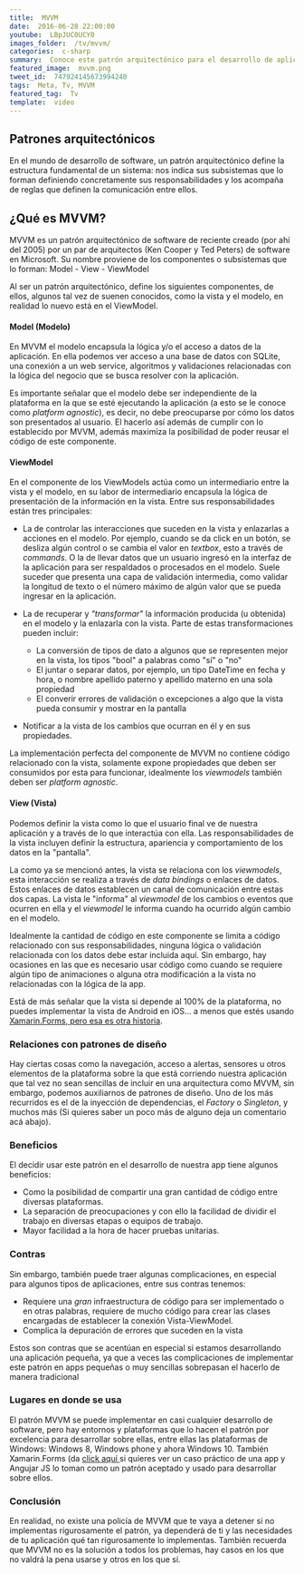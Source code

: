 ```yaml
---
title:  MVVM
date:  2016-06-28 22:00:00
youtube:  LBpJUC0UCY0
images_folder:  /tv/mvvm/
categories:  c-sharp
summary:  Conoce este patrón arquitectónico para el desarrollo de aplicaciones. MVVM es comunmente usado para el desarrollo de apps móviles.
featured_image:  mvvm.png
tweet_id:  747924145673994240
tags:  Meta, Tv, MVVM
featured_tag:  Tv
template:  video
---
```


## Patrones arquitectónicos
En el mundo de desarrollo de software, un patrón arquitectónico define la estructura fundamental de un sistema: nos indica sus subsistemas que lo forman definiendo concretamente sus responsabilidades y los acompaña de reglas que definen la comunicación entre ellos.

## ¿Qué es MVVM?
MVVM es un patrón arquitectónico de software de reciente creado (por ahí del 2005) por un par de arquitectos (Ken Cooper y Ted Peters) de software en Microsoft. Su nombre proviene de los componentes o subsistemas que lo forman: Model - View - ViewModel

Al ser un patrón arquitectónico, define los siguientes componentes, de ellos, algunos tal vez de suenen conocidos, como la vista y el modelo, en realidad lo nuevo está en el ViewModel.

#### Model (Modelo)
En MVVM el modelo encapsula la lógica y/o el acceso a datos de la aplicación. En ella podemos ver acceso a una base de datos con SQLite, una conexión a un web service, algoritmos y validaciones relacionadas con la lógica del negocio que se busca resolver con la aplicación.

Es importante señalar que el modelo debe ser independiente de la plataforma en la que se esté ejecutando la aplicación (a esto se le conoce como *platform agnostic*), es decir, no debe preocuparse por cómo los datos son presentados al usuario. El hacerlo así además de cumplir con lo establecido por MVVM, además maximiza la posibilidad de poder reusar el código de este componente.

#### ViewModel 
En el componente de los ViewModels actúa como un intermediario entre la vista y el modelo, en su labor de intermediario encapsula la lógica de presentación de la información en la vista. Entre sus responsabilidades están tres principales:

- La de controlar las interacciones que suceden en la vista y enlazarlas a acciones en el modelo. Por ejemplo, cuando se da click en un botón, se desliza algún control o se cambia el valor en *textbox*, esto a través de *commands*. O la de llevar datos que un usuario ingresó en la interfaz de la aplicación para ser respaldados o procesados en el modelo. Suele suceder que presenta una capa de validación intermedia, como validar la longitud de texto o el número máximo de algún valor que se pueda ingresar en la aplicación.

- La de recuperar y *"transformar"* la información producida (u obtenida) en el modelo y la enlazarla con la vista. Parte de estas transformaciones pueden incluir:
	-  La conversión de tipos de dato a algunos que se representen mejor en la vista, los tipos "bool" a palabras como "sí" o "no"
	-  El juntar o separar datos, por ejemplo, un tipo DateTime en fecha y hora, o nombre apellido paterno y apellido materno en una sola propiedad
	-  El converir errores de validación o excepciones a algo que la vista pueda consumir y mostrar en la pantalla

- Notificar a la vista de los cambios que ocurran en él y en sus propiedades.

La implementación perfecta del componente de MVVM no contiene código relacionado con la vista, solamente expone propiedades que deben ser consumidos por esta para funcionar, idealmente los  *viewmodels* también deben ser *platform agnostic*.

#### View  (Vista)
Podemos definir la vista como lo que el usuario final ve de nuestra aplicación y a través de lo que interactúa con ella. Las responsabilidades de la vista incluyen definir la estructura, apariencia y comportamiento de los datos en la "pantalla". 

La como ya se mencionó antes, la vista se relaciona con los *viewmodels*, esta interacción se realiza a través de *data bindings* o enlaces de datos. Estos enlaces de datos establecen un canal de comunicación entre estas dos capas. La vista le "informa" al *viewmodel* de los cambios o eventos que ocurren en ella y el *viewmodel* le informa cuando ha ocurrido algún cambio en el modelo.

Idealmente la cantidad de código en este componente se limita a código relacionado con sus responsabilidades, ninguna lógica o validación relacionada con los datos debe estar incluida aquí. Sin embargo, hay ocasiones en las que es necesario usar código como cuando se requiere algún tipo de animaciones o alguna otra modificación a la vista no relacionadas con la lógica de la app.

Está de más señalar que la vista si depende al 100% de la plataforma, no puedes implementar la vista de Android en iOS… a menos que estés usando <a href="../../tv/xamarin-forms">Xamarin.Forms, pero esa es otra historia</a>.

### Relaciones con patrones de diseño
Hay ciertas cosas como la navegación, acceso a alertas, sensores u otros elementos de la plataforma sobre la que está corriendo nuestra aplicación que tal vez no sean sencillas de incluir en una arquitectura como MVVM, sin embargo, podemos auxiliarnos de patrones de diseño. Uno de los más recurridos es el de la inyección de dependencias, el *Factory* o *Singleton*, y muchos más (Si quieres saber un poco más de alguno deja un comentario acá abajo).

### Beneficios
El decidir usar este patrón en el desarrollo de nuestra app tiene algunos beneficios:
- Como la posibilidad de compartir una gran cantidad de código entre diversas plataformas.
- La separación de preocupaciones y con ello la facilidad de dividir el trabajo en diversas etapas o equipos de trabajo.
- Mayor facilidad a la hora de hacer pruebas unitarias.

### Contras
Sin embargo, también puede traer algunas complicaciones, en especial para algunos tipos de aplicaciones, entre sus contras tenemos:
- Requiere una *gran* infraestructura de código para ser implementado o en otras palabras, requiere de mucho código para crear las clases encargadas de establecer la conexión Vista-ViewModel.
- Complica la depuración de errores que suceden en la vista

Estos son contras que se acentúan en especial si estamos desarrollando una aplicación pequeña, ya que a veces las complicaciones de implementar este patrón en apps pequeñas o muy sencillas sobrepasan el hacerlo de manera tradicional

### Lugares en donde se usa
El patrón MVVM se puede implementar en casi cualquier desarrollo de software, pero hay entornos y plataformas que lo hacen  el patrón por excelencia para desarrollar sobre ellas, entre ellas las plataformas de Windows: Windows 8, Windows phone y ahora Windows 10. También Xamarin.Forms (da <a href="../../post/mvvm-xamarin-forms">click aquí </a> si quieres ver un caso práctico de una app y Angujar JS lo toman como un patrón aceptado y usado para desarrollar sobre ellos.

### Conclusión
En realidad, no existe una policía de MVVM que te vaya a detener si no implementas rigurosamente el patrón, ya dependerá de ti y las necesidades de tu aplicación qué tan rigurosamente lo implementas. También recuerda que MVVM no es la solución a todos los problemas, hay casos en los que no valdrá la pena usarse y otros en los que sí.

